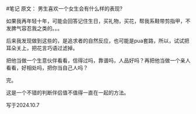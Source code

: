 #笔记 
原文：
男生喜欢一个女生会有什么样的表现?

如果我再年轻十年，可能会回答记住生日，买礼物，买花，帮我系鞋带剪指甲，不发脾气容忍我之类的。。。

后来我发现做到这些的，是追求者的自然反应，也可能是pua套路，所以，试试把耳朵关上，把花言巧语过滤掉。

把他当做一个生意伙伴看看，信得过吗，靠谱吗，人品好吗？再把他当做一个亲人看看，好相处吗，把你当自己人吗？

完。

这是一个不错的判断伴侣值不值得一直在一起的方法。

写于2024.10.7